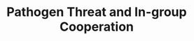 ---
title: "Pathogen Threat and In-group Cooperation"
collection: publications
permalink: /publication/imada_mifune_2021.pdf
paperurl: '/files/Imada and Mifune (2021).pdf'
link: 'https://doi.org/10.3389/fpsyg.2021.678188'
citation: '<u>Imada, H.</u>, & *Mifune, N. (2021). Pathogen Threat and In-group Cooperation. <em>Frontiers in Psychology</em>, 12, 678188. https://doi.org/10.3389/fpsyg.2021.678188'
---